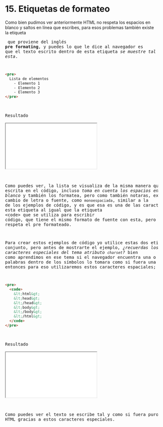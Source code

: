 # 15. Etiquetas de formateo

Como bien pudimos ver anteriormente HTML no respeta los espacios en blanco y saltos en línea que escribes, para esos problemas también existe la etiqueta <code><pre></code> que proviene del inglés **pre formating**, y puedes lo que le dice al navegador es que el texto escrito dentro de esta etiqueta *se muestre tal y como esta*.

```html
<pre>
  Lista de elementos
    - Elemento 1
    - Elemento 2
    - Elemento 3
</pre>
```

<div class="iframe">
<div class="iframe-title">Resultado</div>
<iframe src="./iframes/etiquetas_formateo.html"></iframe>
</div>

Como puedes ver, la lista se visualiza de la misma manera que fue escrita en el código, incluso *toma en cuenta los espacios en blanco* y también los formatea, pero como también notaras, existe un cambio de letra o fuente, como <code>monoespaciada</code>, similar a la de los ejemplos de código, y es que esa es una de las características de esta etiqueta al igual que la etiqueta <span class="code">&lt;code></span> que se utiliza para escribir código, que tiene el mismo formato de fuente con esta, pero que no respeta el pre formateado.

Para crear estos ejemplos de código yo utilice estas dos etiquetas en conjunto, pero antes de mostrarte el ejemplo, *¿recuerdas los caracteres especiales del tema atributo <code>charset</code>?* bien como aprendimos en ese tema si el navegador encuentra una o varias palabras dentro de los símbolos lo tomara como si fuera una etiqueta, entonces para eso utilizaremos estos caracteres espaciales;

```html
<pre>
  <code>
    &lt;html&gt;
    &lt;head&gt;
    &lt;/head&gt;
    &lt;body&gt;
    &lt;/body&gt;
    &lt;/html&gt;
  </code>
</pre>
```

<div class="iframe">
<div class="iframe-title">Resultado</div>
<iframe src="./iframes/etiquetas_formateo2.html"></iframe>
</div>

Como puedes ver el texto se escribe tal y como si fuera puro codigo HTML gracias a estos caracteres especiales.
